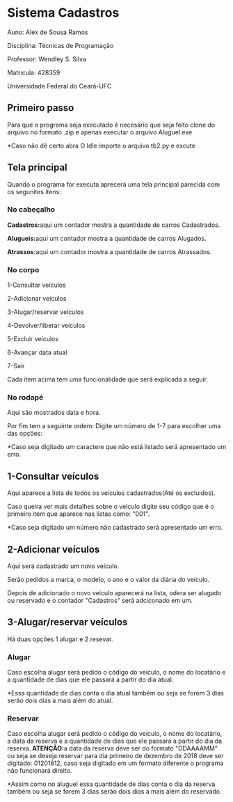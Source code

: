 <h1>Sistema Cadastros</h1>
<p>Auno: Alex de Sousa Ramos</p>
<p>Disciplina: Técnicas de Programação</p>
<p>Professor: Wendley S. Silva</p>
<p>Matricula: 428359</p>
<p>Universidade Federal do Ceará-UFC</p>
<h2>Primeiro passo</h2>
<p>Para que o programa seja executado é necesário que seja feito clone do arquivo no formato .zip e apenas executar o arquivo Aluguel.exe</p>
<p>*Caso não dê certo abra O Idle importe o arquivo tb2.py e excute</p>
<h2>Tela principal</h2>
<p>Quando o programa for executa aprecerá uma tela principal parecida com os segunites itens:</p>
<h3>No cabeçalho</h3>
<p><b>Cadastros:</b>aqui um contador mostra a quantidade de carros Cadastrados.</p>
<p><b>Alugueis:</b>aqui um contador mostra a quantidade de carros Alugados.</p>
<p><b>Atrassos:</b>aqui um contador mostra a quantidade de carros Atrassados.</p>
<h3>No corpo</h3>
<p>1-Consultar veículos </p>
<p>2-Adicionar veículos </p>
<p>3-Alugar/reservar veículos</p>
<p>4-Devolver/liberar veículos </p>
<p>5-Excluir veículos </p>
<p>6-Avançar data atual</p>
<p>7-Sair</p>
<p>Cada item acima tem uma funcionalidade que será explicada a seguir.</p>
<h3>No rodapé</h3>
<p>Aqui são mostrados data e hora.</p>
<p>Por  fim tem a seguinte ordem: Digite um número de 1-7 para escolher uma das opções:</p>
<p>*Caso seja digitado um caractere que não está listado será apresentado um erro.</p>
<h2>1-Consultar veículos</h2>
<p>Aqui aparece a lista de todos os veículos cadastrados(Até os excluidos).</p>
<p>Caso queira ver mais detalhes sobre o veículo digite seu código que é o primeiro item que aparece nas listas como: "001".</p>
<p>*Caso seja digitado um número não cadastrado será apresentado um erro.</p>
<h2>2-Adicionar veículos</h2>
<p>Aqui será cadastrado um novo veículo.</p>
<p>Serão pedidos a marca, o modelo, o ano e o valor da diária do veículo.</p>
<p>Depois de adicionado o novo veículo aparecerá na lista, odera ser alugado ou reservado e o contador "Cadastros" será adciconado em um.
<h2>3-Alugar/reservar veículos</h2> 
<p>Há duas opções 1 alugar e 2 resevar.</p>
<h3>Alugar</h3>
<p>Caso escolha alugar será pedido o código do veículo, o nome do locatário e a quantidade de dias que ele passará a partir do dia atual.</p>
<p>*Essa quantidade de dias conta o dia atual também ou seja se forem 3 dias serão dois dias a mais além do atual.</p>
<h3>Reservar</h3>
<p>Caso escolha alugar será pedido o código do veículo, o nome do locatário, a data da reserva e a quantidade de dias que ele passará a partir do dia da reserva.<b> ATENÇÃO:</b>a data da reserva deve ser do formato "DDAAAAMM" ou seja se deseja reservar para dia primeiro de dezembro de 2018 deve ser digitado: 01201812, caso seja digitado em um formato diferente o programa não funcionará direito.</p>
<p>*Assim como no aluguel essa quantidade de dias conta o dia da reserva também ou seja se forem 3 dias serão dois dias a mais além do reservado.</p>





  






